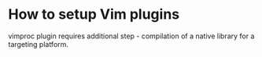 # How to setup Vim plugins

vimproc plugin requires additional step - compilation of a native library for a targeting platform.

